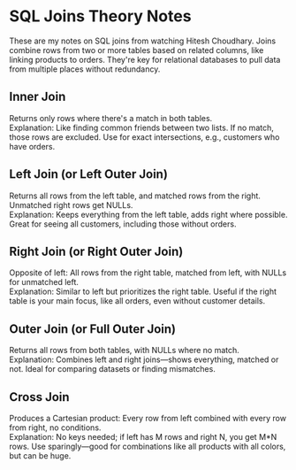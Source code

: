 # SQL Joins Theory Notes

These are my notes on SQL joins from watching Hitesh Choudhary. Joins combine rows from two or more tables based on related columns, like linking products to orders. They're key for relational databases to pull data from multiple places without redundancy.

## Inner Join

Returns only rows where there's a match in both tables.  
Explanation: Like finding common friends between two lists. If no match, those rows are excluded. Use for exact intersections, e.g., customers who have orders.

## Left Join (or Left Outer Join)

Returns all rows from the left table, and matched rows from the right. Unmatched right rows get NULLs.  
Explanation: Keeps everything from the left table, adds right where possible. Great for seeing all customers, including those without orders.

## Right Join (or Right Outer Join)

Opposite of left: All rows from the right table, matched from left, with NULLs for unmatched left.  
Explanation: Similar to left but prioritizes the right table. Useful if the right table is your main focus, like all orders, even without customer details.

## Outer Join (or Full Outer Join)

Returns all rows from both tables, with NULLs where no match.  
Explanation: Combines left and right joins—shows everything, matched or not. Ideal for comparing datasets or finding mismatches.

## Cross Join

Produces a Cartesian product: Every row from left combined with every row from right, no conditions.  
Explanation: No keys needed; if left has M rows and right N, you get M\*N rows. Use sparingly—good for combinations like all products with all colors, but can be huge.
